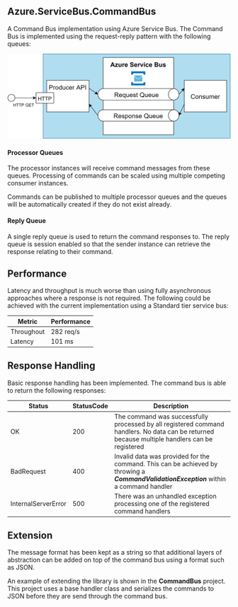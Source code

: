 ## Azure.ServiceBus.CommandBus

A Command Bus implementation using Azure Service Bus. The Command Bus is implemented using the request-reply pattern 
with the following queues:

![Service Bus](pics/service-bus.png)

#### Processor Queues
The processor instances will receive command messages from these queues. Processing of commands can be scaled using multiple competing consumer instances. 

Commands can be published to multiple processor queues and the queues will be automatically created if they do not exist already.


#### Reply Queue
A single reply queue is used to return the command responses to. The reply queue is session enabled so that the sender instance can retrieve the response relating to their command. 

## Performance

Latency and throughput is much worse than using fully asynchronous approaches where a response is not required. The following could be achieved with the current implementation using a Standard tier service bus:

| Metric      | Performance |
| ----------- | ----------- |
| Throughout   | 282 req/s  |
| Latency   | 101 ms  |

## Response Handling
Basic response handling has been implemented. The command bus is able to return the following responses:

| Status      | StatusCode | Description |
| ----------- | ----------- | ----------- |
| OK   | 200  | The command was successfully processed by all registered command handlers. No data can be returned because multiple handlers can be registered  |
| BadRequest   | 400  | Invalid data was provided for the command. This can be achieved by throwing a ***CommandValidationException*** within a command handler |
| InternalServerError   | 500  | There was an unhandled exception processing one of the registered command handlers |

## Extension
The message format has been kept as a string so that additional layers of abstraction can be added on top of the command bus using a format such as JSON.

An example of extending the library is shown in the **CommandBus** project. This project uses a base handler class and serializes the commands to JSON before they are send through the command bus.